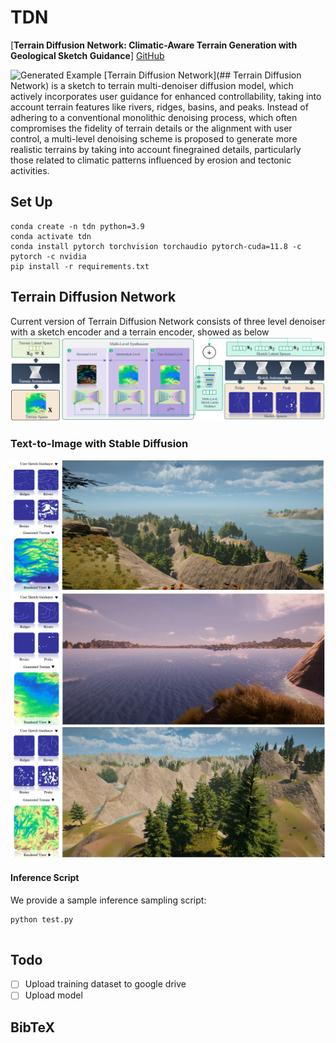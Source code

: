# TDN

[**Terrain Diffusion Network: Climatic-Aware Terrain Generation with Geological Sketch Guidance**]
[GitHub](https://github.com/TDNResearch/TDN)

![Generated Example](assets/samples/teaser.png)
[Terrain Diffusion Network](## Terrain Diffusion Network) is a sketch to terrain multi-denoiser diffusion model, which actively incorporates user guidance for enhanced
controllability, taking into account terrain features like rivers, ridges, basins, and peaks. Instead of adhering to a
conventional monolithic denoising process, which often compromises the fidelity of terrain details or the alignment with
user control, a multi-level denoising scheme is proposed to generate more realistic terrains by taking into account finegrained
details, particularly those related to climatic patterns influenced by erosion and tectonic activities.

  
## Set Up

```
conda create -n tdn python=3.9
conda activate tdn
conda install pytorch torchvision torchaudio pytorch-cuda=11.8 -c pytorch -c nvidia
pip install -r requirements.txt
```


## Terrain Diffusion Network

Current version of Terrain Diffusion Network consists of three level denoiser with a sketch encoder and a terrain encoder, showed as below
![Architecture](assets/architecture.png)


### Text-to-Image with Stable Diffusion
![Generated Example](assets/samples/Render1.png)
![Generated Example](assets/samples/Render2.png)
![Generated Example](assets/samples/Render3.png)


#### Inference Script

We provide a sample inference sampling script:

```
python test.py
 
```

## Todo

- [ ] Upload training dataset to google drive
- [ ] Upload model

## BibTeX

```
```